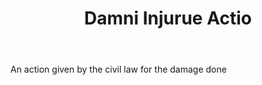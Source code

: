 ---
title: Damni Injurue Actio
letter: D
permalink: "/definitions/bld-damni-injurue-actio.html"
body: An action given by the civil law for the damage done
published_at: '2018-07-07'
source: Black's Law Dictionary 2nd Ed (1910)
layout: post
---